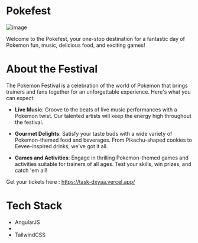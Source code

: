 # Pokefest
![image](https://github.com/dxyaa/Pokefest/assets/97349882/6b474c1a-a0ad-4898-b5a6-7068fa78aff4)


Welcome to the Pokefest, your one-stop destination for a fantastic day of Pokemon fun, music, delicious food, and exciting games!
# About the Festival

The Pokemon Festival is a celebration of the world of Pokemon that brings trainers and fans together for an unforgettable experience. Here's what you can expect:

- **Live Music**: Groove to the beats of live music performances with a Pokemon twist. Our talented artists will keep the energy high throughout the festival.

- **Gourmet Delights**: Satisfy your taste buds with a wide variety of Pokemon-themed food and beverages. From Pikachu-shaped cookies to Eevee-inspired drinks, we've got it all.

- **Games and Activities**: Engage in thrilling Pokemon-themed games and activities suitable for trainers of all ages. Test your skills, win prizes, and catch 'em all!

Get your tickets here : https://task-dxyaa.vercel.app/

# Tech Stack

* AngularJS
* 
* TailwindCSS
